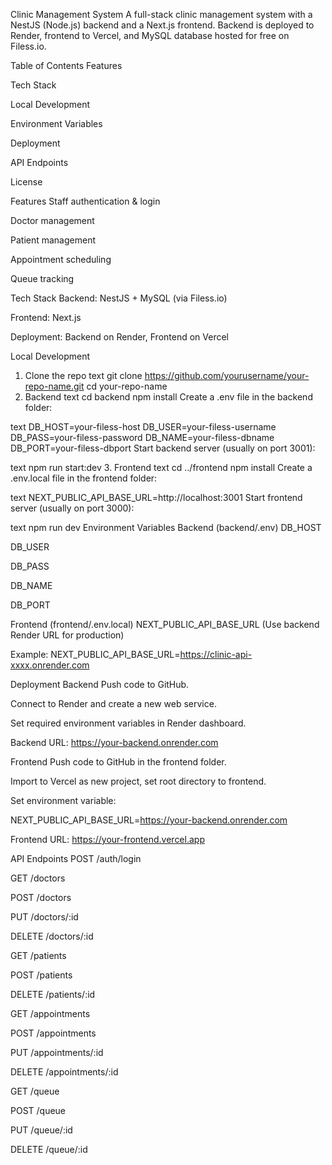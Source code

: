  Clinic Management System
A full-stack clinic management system with a NestJS (Node.js) backend and a Next.js frontend.
Backend is deployed to Render, frontend to Vercel, and MySQL database hosted for free on Filess.io.

Table of Contents
Features

Tech Stack

Local Development

Environment Variables

Deployment

API Endpoints

License

Features
Staff authentication & login

Doctor management

Patient management

Appointment scheduling

Queue tracking

Tech Stack
Backend: NestJS + MySQL (via Filess.io)

Frontend: Next.js

Deployment: Backend on Render, Frontend on Vercel

Local Development
1. Clone the repo
text
git clone https://github.com/yourusername/your-repo-name.git
cd your-repo-name
2. Backend
text
cd backend
npm install
Create a .env file in the backend folder:

text
DB_HOST=your-filess-host
DB_USER=your-filess-username
DB_PASS=your-filess-password
DB_NAME=your-filess-dbname
DB_PORT=your-filess-dbport
Start backend server (usually on port 3001):

text
npm run start:dev
3. Frontend
text
cd ../frontend
npm install
Create a .env.local file in the frontend folder:

text
NEXT_PUBLIC_API_BASE_URL=http://localhost:3001
Start frontend server (usually on port 3000):

text
npm run dev
Environment Variables
Backend (backend/.env)
DB_HOST

DB_USER

DB_PASS

DB_NAME

DB_PORT

Frontend (frontend/.env.local)
NEXT_PUBLIC_API_BASE_URL (Use backend Render URL for production)

Example: NEXT_PUBLIC_API_BASE_URL=https://clinic-api-xxxx.onrender.com

Deployment
Backend
Push code to GitHub.

Connect to Render and create a new web service.

Set required environment variables in Render dashboard.

Backend URL: https://your-backend.onrender.com

Frontend
Push code to GitHub in the frontend folder.

Import to Vercel as new project, set root directory to frontend.

Set environment variable:

NEXT_PUBLIC_API_BASE_URL=https://your-backend.onrender.com

Frontend URL: https://your-frontend.vercel.app

API Endpoints
POST /auth/login

GET /doctors

POST /doctors

PUT /doctors/:id

DELETE /doctors/:id

GET /patients

POST /patients

DELETE /patients/:id

GET /appointments

POST /appointments

PUT /appointments/:id

DELETE /appointments/:id

GET /queue

POST /queue

PUT /queue/:id

DELETE /queue/:id

